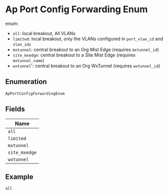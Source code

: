 
# Ap Port Config Forwarding Enum

enum:

* `all`: local breakout, All VLANs
* `limited`: local breakout, only the VLANs configured in `port_vlan_id` and `vlan_ids`
* `mxtunnel`: central breakout to an Org Mist Edge (requires `mxtunnel_id`)
* `site_mxedge`: central breakout to a Site Mist Edge (requires `mxtunnel_name`)
* `wxtunnel`': central breakout to an Org WxTunnel (requires `wxtunnel_id`)

## Enumeration

`ApPortConfigForwardingEnum`

## Fields

| Name |
|  --- |
| `all` |
| `limited` |
| `mxtunnel` |
| `site_mxedge` |
| `wxtunnel` |

## Example

```
all
```

